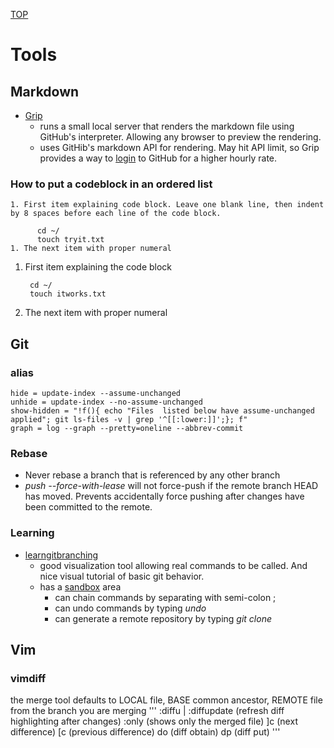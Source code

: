 [TOP](README.md)
# Tools
## Markdown
* [Grip](https://github.com/joeyespo/grip)
	* runs a small local server that renders the markdown file using GitHub's interpreter. Allowing any browser to preview the rendering.
	* uses GitHib's markdown API for rendering. May hit API limit, so Grip provides a way to [login](https://github.com/joeyespo/grip#access) to GitHub for a higher hourly rate.
### How to put a codeblock in an ordered list
```
1. First item explaining code block. Leave one blank line, then indent by 8 spaces before each line of the code block.

      cd ~/
      touch tryit.txt
1. The next item with proper numeral
```
1. First item explaining the code block

        cd ~/
        touch itworks.txt
1. The next item with proper numeral
## Git
### alias
```
hide = update-index --assume-unchanged
unhide = update-index --no-assume-unchanged
show-hidden = "!f(){ echo "Files  listed below have assume-unchanged applied"; git ls-files -v | grep '^[[:lower:]]';}; f"
graph = log --graph --pretty=oneline --abbrev-commit
```
### Rebase
* Never rebase a branch that is referenced by any other branch
* *push --force-with-lease* will not force-push if the remote branch HEAD has moved. Prevents accidentally force pushing after changes have been committed to the remote.

### Learning
* [learngitbranching](https://learngitbranching.js.org)
	* good visualization tool allowing real commands to be called. And nice visual tutorial of basic git behavior.
	* has a [sandbox](https://learngitbranching.js.org/?NODEMO) area
		* can chain commands by separating with semi-colon ;
		* can undo commands by typing *undo*
		* can generate a remote repository by typing *git clone*

## Vim

### vimdiff
the merge tool defaults to LOCAL file, BASE common ancestor, REMOTE file from the branch you are merging
'''
:diffu | :diffupdate (refresh diff highlighting after changes)
:only (shows only the merged file)
]c	(next difference)
[c	(previous difference)
do	(diff obtain)
dp	(diff put)
'''
